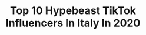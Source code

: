 ---
title: Top 10 Hypebeast TikTok Influencers In Italy In 2020
description: >-
  Find top hypebeast TikTok influencers in Italy in 2020. Most popular hashtags: #perte #hypebeast #foryou #hype.
platform: TikTok
hits: 14
text_top: Identify the top-rated TikTok profiles on inBeat.
text_bottom: Our platform has 14 TikTok influencers like this in Italy for you to pitch.
profiles:
  - username: "pizzaini"
    fullname: >-
      Pizzazini
    bio: >-
      🥰 Tiktok 200k followers?🥰 🔥🌵
    location: "Italy"
    followers: 197600
    engagement: 1579
    commentsToLikes: 0.190048
    id: ck97ym51h04020j78bkl13n08
    verified: false
    hashtags: "#hypebeast, #duetto, #fyp, #perte"
  - username: "angiewtf_"
    fullname: >-
      Angela Proto
    bio: >-
      Road to 170k 🥺🥺🥺 Ceo delle notizie sulle Jordan photographer
    location: "Italy"
    followers: 166700
    engagement: 1737
    commentsToLikes: 0.011524
    id: ck8vv7kqgl09j0j78d34vjwcn
    verified: false
    hashtags: "#viral, #jordan, #perte, #hypebeast"
  - username: "lucacino"
    fullname: >-
      lucacino
    bio: >-
      Follow me on Instagram and Youtube🇮🇹↖️ 📬 Business: lucacino.info@gmail.com
    location: "Italy"
    followers: 39400
    engagement: 1282
    commentsToLikes: 0.021979
    id: ck8vv7nfjl0gs0j78pea06vx8
    verified: false
    hashtags: "#foryou, #sneakers, #greenscreen, #neiperte"
  - username: "il_cavazz"
    fullname: >-
      il_cavazz
    bio: >-
      NO 🧢
    location: "Italy"
    followers: 21600
    engagement: 1288
    commentsToLikes: 0.017415
    id: ck8vv7jxpl03t0j78d970a5e0
    verified: false
    hashtags: "#4u, #fy, #hypebeast, #nonneiperte"
  - username: "alessiogiffi"
    fullname: >-
      Alessio Giffi
    bio: >-
      👟SEGUIMI SU INSTAGRAM⤴️ “artist” Il mio brand@alessiogifficollection® 👕SHOP⬇️
    location: "Italy"
    followers: 9001
    engagement: 909
    commentsToLikes: 0.014734
    id: ck8vv7kavl06b0j78lv7aetwf
    verified: false
    hashtags: "#coronavirus, #neiperte, #sneakers, #hypebeast"
  - username: "angelo.sabato"
    fullname: >-
      STREETWEAR BY ASAB🔌
    bio: >-
      video ogni giorno 🦋 Streetwear and Sneakers 👟 Se volete chiedermi qualcosa ⬇️
    location: "Italy"
    followers: 55600
    engagement: 1265
    commentsToLikes: 0.017228
    id: ckb9rpg63oeg80j23me1fdbpn
    verified: false
    hashtags: "#fashion, #jordan1, #hype, #streetwear"
  - username: "stefanocappp"
    fullname: >-
      Stefanoco
    bio: >-
      Naples🏳️‍🌈 Stefano Coppola Su insta penso di essere una persona più seria🤓
    location: "Italy"
    followers: 27600
    engagement: 1230
    commentsToLikes: 0.032005
    id: ckbbpy8fmdqju0j2314ivpdnn
    verified: false
    hashtags: "#gay, #foryou, #perte, #lgbt"
  - username: "9ovaprince"
    fullname: >-
      9ova
    bio: >-
      Artista 💙👑 SEGUIMI SU INSTA :9ovaprince MALASORTE FUORI OVUNQUE LINK QUI SOTTO
    location: "Italy"
    followers: 28600
    engagement: 1714
    commentsToLikes: 0.011186
    id: ck9vdmtezvj150j78abe9v995
    verified: false
    hashtags: "#foryou, #trend, #9ova, #perte"
  - username: "vinc_venditto"
    fullname: >-
      Vincenzo Venditto
    bio: >-
      Italian self-taught artist✍🏼 17 y/o😜
    location: "Italy"
    followers: 13600
    engagement: 950
    commentsToLikes: 0.012425
    id: cka6dsnbr92so0i787dmt1skh
    verified: false
    hashtags: "#anime, #ritratto, #trap, #rap"
  - username: "keira_de_luca"
    fullname: >-
      kdl
    bio: >-
      🇮🇹 🇫🇷 Always Spread Love ✨
    location: "Italy"
    followers: 29800
    engagement: 1119
    commentsToLikes: 0.015233
    id: cka0g5bfw2uia0i78aucbrno3
    verified: false
    hashtags: "#teamsimpatia, #nofriends, #napoli, #clothingbrand"
---